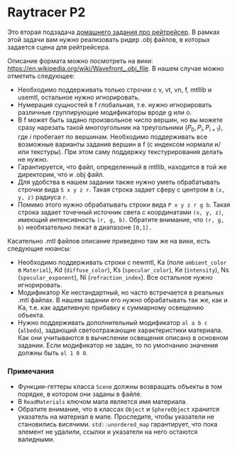 # Raytracer P2

Это вторая подзадача [домашнего задания про рейтрейсер](../raytracer). В рамках этой задачи вам нужно реализовать ридер .obj файлов, в которых задается сцена для рейтрейсера.

Описание формата можно посмотреть на вики: https://en.wikipedia.org/wiki/Wavefront_.obj_file. В нашем случае можно отметить следующее:

* Необходимо поддерживать только строчки с v, vt, vn, f, mtllib и usemtl, остальное нужно игнорировать.
* Нумерация сущностей в f глобальная, т.е. нужно игнорировать различные группирующие модификаторы вроде g или o.
* В f может быть задано произвольное число вершин, но вы можете сразу нарезать такой многоугольник на треугольники $`(P_0, P_i, P_{i+1})`$, где $`i`$ пробегает по вершинам. Необходимо поддерживать все возможные варианты
задания вершин в f (с индексом нормали и/или текстуры). При этом саму поддержку текстурирования делать не нужно.
* Гарантируется, что файл, определенный в mtllib, находится в той же директории, что и .obj файл.
* Для удобства в нашем задании также нужно уметь обрабатывать строчки вида `S x y z r`. Такая строка задает сферу с центром в `(x, y, z)`
радиуса `r`.
* Помимо этого нужно обрабатывать строки вида `P x y z r g b`. Такая строка задает точечный источник света с координатами `(x, y, z)`, имеющий
интенсивность `(r, g, b)`. Обратите внимание, что `(r, g, b)` необязательно лежат в диапазоне `[0,1].`

Касательно .mtl файлов описание приведено там же на вики, есть следующие нюансы:

* Необходимо поддерживать строки с newmtl, Ka (поле `ambient_color` в `Material`), Kd (`diffuse_color`), Ks (`specular_color`), Ke (`intensity`), Ns (`specular_exponent`), Ni (`refraction_index`). Все остальное нужно игнорировать.
* Модификатор Ke нестандартный, но часто встречается в реальных .mtl файлах. В нашем задании его нужно обрабатывать так же, как и Ka, т.е.
как аддитивную прибавку к суммарному освещению объекта.
* Нужно поддерживать дополнительный модификатор `al a b c` (`albedo`), задающий светоотражающие характеристики материала. Как они учитываются в вычислении освещения описано в основном задании. Если модификатор не задан, то по умолчанию значения должны быть `al 1 0 0`.

### Примечания
* Функции-геттеры класса `Scene` должны возвращать объекты в том порядке,
в котором они заданы в файле. 
* В `ReadMaterials` ключом мапа является имя материала.
* Обратите внимание, что в классах `Object` и `SphereObject` хранится указатель на материал в мапе.
Проследите, чтобы указатели не становились висячими. `std::unordered_map` гарантирует, что
пока элемент не удалили, ссылки и указатели на него остаются валидными.
